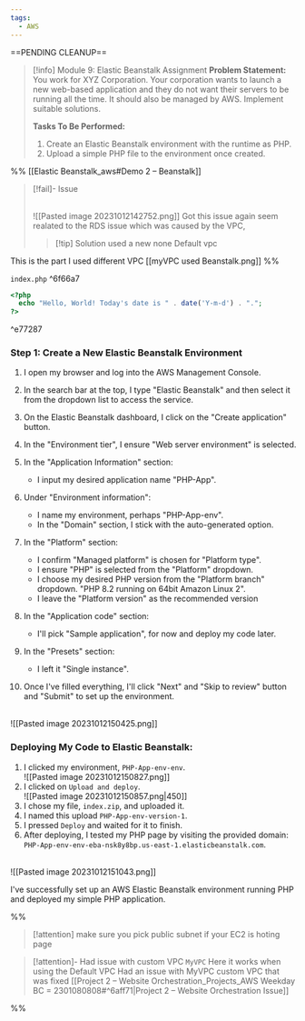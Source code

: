 ```yaml
---
tags:
  - AWS
---
```

==PENDING CLEANUP==
 

> [!info] Module 9: Elastic Beanstalk Assignment
> **Problem Statement:** 
> You work for XYZ Corporation. Your corporation wants to launch a new web-based application and they do not want their servers to be running all the time. It should also be managed by AWS. Implement suitable solutions. 
> 
> **Tasks To Be Performed:** 
> 1. Create an Elastic Beanstalk environment with the runtime as PHP. 
> 2. Upload a simple PHP file to the environment once created.

%%
[[Elastic Beanstalk_aws#Demo 2 – Beanstalk]]

> [!fail]- Issue
> 
> <br>![[Pasted image 20231012142752.png]]
> Got this issue again seem realated to the RDS issue which was caused by the VPC, 
> 
> > [!tip] Solution
> > used a new none Default vpc
> 

This is the part I used different VPC
[[myVPC used Beanstalk.png]]
%%

`index.php` ^6f66a7
```php
<?php
  echo "Hello, World! Today's date is " . date('Y-m-d') . ".";
?>
```

^e77287

### Step 1: Create a New Elastic Beanstalk Environment

1. I open my browser and log into the AWS Management Console.
2. In the search bar at the top, I type "Elastic Beanstalk" and then select it from the dropdown list to access the service.
3. On the Elastic Beanstalk dashboard, I click on the "Create application" button.

4. In the "Environment tier", I ensure "Web server environment" is selected.
    
5. In the "Application Information" section:
    - I input my desired application name "PHP-App".
      
6. Under "Environment information":
    - I name my environment, perhaps "PHP-App-env".
    - In the "Domain" section, I stick with the auto-generated option.
      
7. In the "Platform" section:
    - I confirm "Managed platform" is chosen for "Platform type".
    - I ensure "PHP" is selected from the "Platform" dropdown.
    - I choose my desired PHP version from the "Platform branch" dropdown. "PHP 8.2 running on 64bit Amazon Linux 2".
    - I leave the "Platform version" as the recommended version
      
8. In the "Application code" section:
    - I'll pick "Sample application", for now and deploy my code later.
    
9. In the "Presets" section:
    - I left it "Single instance".
      
10. Once I've filled everything, I'll click "Next" and "Skip to review" button and "Submit" to set up the environment.

<br>![[Pasted image 20231012150425.png]]

### Deploying My Code to Elastic Beanstalk:

1. I clicked my environment, `PHP-App-env-env`.
   <br>![[Pasted image 20231012150827.png]]
2. I clicked on `Upload and deploy`.
   <br>![[Pasted image 20231012150857.png|450]]
3. I chose my file, `index.zip`, and uploaded it.
4. I named this upload `PHP-App-env-version-1`.
5. I pressed `Deploy` and waited for it to finish.
6. After deploying, I tested my PHP page by visiting the provided domain: `PHP-App-env-env-eba-nsk8y8bp.us-east-1.elasticbeanstalk.com`.

<br>![[Pasted image 20231012151043.png]]

I've successfully set up an AWS Elastic Beanstalk environment running PHP and deployed my simple PHP application.



%%

> [!attention]
> make sure you pick public subnet if your EC2 is hoting page

> [!attention]- Had issue with custom VPC `MyVPC`
> Here it works when using the Default VPC
> Had an issue with MyVPC custom VPC that was fixed
> [[Project 2 – Website Orchestration_Projects_AWS Weekday BC = 2301080808#^6aff71|Project 2 – Website Orchestration Issue]]

%%





